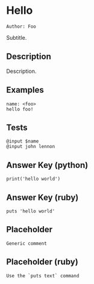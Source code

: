 Hello
=====

    Author: Foo

Subtitle.


Description
-----------

Description.


Examples
--------

    name: <foo>
    hello foo!
    
    
Tests
-----

    @input $name
    @input john lennon
    
    
Answer Key (python)
-------------------

    print('hello world')


Answer Key (ruby)
-----------------

    puts 'hello world'


Placeholder
-----------

    Generic comment
    

Placeholder (ruby)
------------------

    Use the `puts text` command
